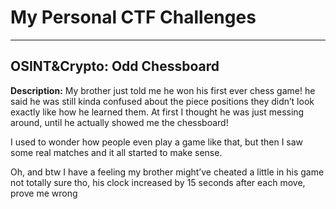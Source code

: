 # My Personal CTF Challenges

---

## OSINT&Crypto: **Odd Chessboard**

**Description:**
 My brother just told me he won his first ever chess game! he said he was still kinda confused about the piece positions they didn’t look exactly like how he learned them. At first I thought he was just messing around, until he actually showed me the chessboard!

I used to wonder how people even play a game like that, but then I saw some real matches and it all started to make sense.

Oh, and btw I have a feeling my brother might’ve cheated a little in his game not totally sure tho, his clock increased by 15 seconds after each move, prove me wrong

